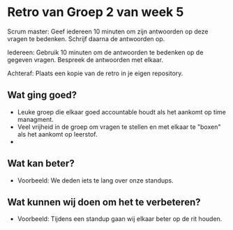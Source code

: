 # Retro van Groep 2 van week 5
Scrum master: Geef iedereen 10 minuten om zijn antwoorden op deze vragen te bedenken. Schrijf daarna de antwoorden op. 

Iedereen: Gebruik 10 minuten om de antwoorden te bedenken op de gegeven vragen. Bespreek de antwoorden met elkaar.

Achteraf: Plaats een kopie van de retro in je eigen repository.

## Wat ging goed?
 - Leuke groep die elkaar goed accountable houdt als het aankomt op time managment.
 - Veel vrijheid in de groep om vragen te stellen en met elkaar te "boxen" als het aankomt op leerstof.
 - 

## Wat kan beter?
 - Voorbeeld: We deden iets te lang over onze standups.

## Wat kunnen wij doen om het te verbeteren?
 - Voorbeeld: Tijdens een standup gaan wij elkaar beter op de rit houden.
